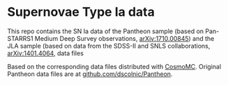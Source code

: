 # Supernovae Type Ia data

This repo contains the SN Ia data of the Pantheon sample (based on Pan-STARRS1 Medium Deep Survey observations, [arXiv:1710.00845](https://arxiv.org/abs/1710.00845)) and the JLA sample (based on data from the SDSS-II and SNLS collaborations, [arXiv:1401.4064](https://arxiv.org/abs/1401.4064), data files 

Based on the corresponding data files distributed with [CosmoMC](https://github.com/cmbant/CosmoMC). Original Pantheon data files are at [github.com/dscolnic/Pantheon](https://github.com/dscolnic/Pantheon).
